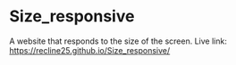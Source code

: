 # Size_responsive
A website that responds to the size of the screen.
Live link: https://recline25.github.io/Size_responsive/
